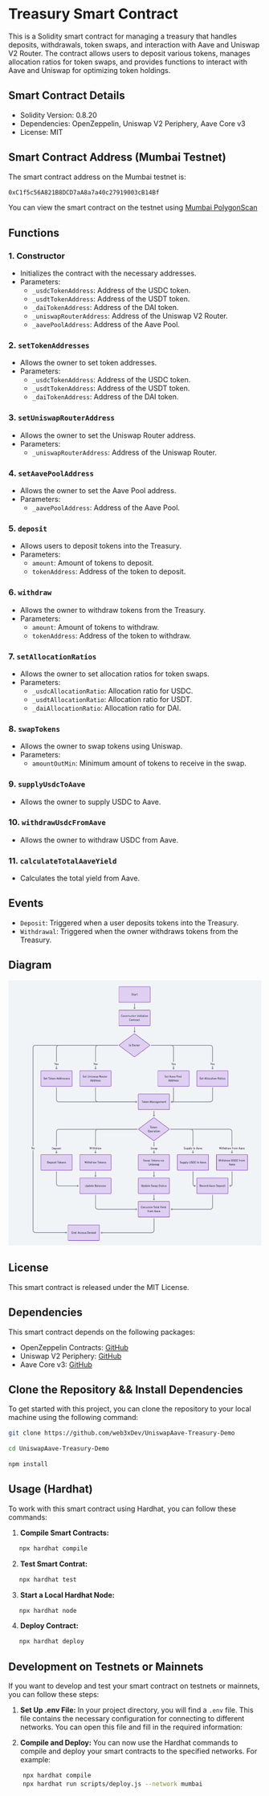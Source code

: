 # Treasury Smart Contract

This is a Solidity smart contract for managing a treasury that handles deposits, withdrawals, token swaps, and interaction with Aave and Uniswap V2 Router. The contract allows users to deposit various tokens, manages allocation ratios for token swaps, and provides functions to interact with Aave and Uniswap for optimizing token holdings.

## Smart Contract Details

- Solidity Version: 0.8.20
- Dependencies: OpenZeppelin, Uniswap V2 Periphery, Aave Core v3
- License: MIT

## Smart Contract Address (Mumbai Testnet)

The smart contract address on the Mumbai testnet is:

```bash
0xC1f5c56A821B8DCD7aA8a7a40c27919003cB14Bf
```

You can view the smart contract on the testnet using [Mumbai PolygonScan](https://mumbai.polygonscan.com/address/0xC1f5c56A821B8DCD7aA8a7a40c27919003cB14Bf#code)

## Functions

### 1. Constructor

- Initializes the contract with the necessary addresses.
- Parameters:
  - `_usdcTokenAddress`: Address of the USDC token.
  - `_usdtTokenAddress`: Address of the USDT token.
  - `_daiTokenAddress`: Address of the DAI token.
  - `_uniswapRouterAddress`: Address of the Uniswap V2 Router.
  - `_aavePoolAddress`: Address of the Aave Pool.

### 2. `setTokenAddresses`

- Allows the owner to set token addresses.
- Parameters:
  - `_usdcTokenAddress`: Address of the USDC token.
  - `_usdtTokenAddress`: Address of the USDT token.
  - `_daiTokenAddress`: Address of the DAI token.

### 3. `setUniswapRouterAddress`

- Allows the owner to set the Uniswap Router address.
- Parameters:
  - `_uniswapRouterAddress`: Address of the Uniswap Router.

### 4. `setAavePoolAddress`

- Allows the owner to set the Aave Pool address.
- Parameters:
  - `_aavePoolAddress`: Address of the Aave Pool.

### 5. `deposit`

- Allows users to deposit tokens into the Treasury.
- Parameters:
  - `amount`: Amount of tokens to deposit.
  - `tokenAddress`: Address of the token to deposit.

### 6. `withdraw`

- Allows the owner to withdraw tokens from the Treasury.
- Parameters:
  - `amount`: Amount of tokens to withdraw.
  - `tokenAddress`: Address of the token to withdraw.

### 7. `setAllocationRatios`

- Allows the owner to set allocation ratios for token swaps.
- Parameters:
  - `_usdcAllocationRatio`: Allocation ratio for USDC.
  - `_usdtAllocationRatio`: Allocation ratio for USDT.
  - `_daiAllocationRatio`: Allocation ratio for DAI.

### 8. `swapTokens`

- Allows the owner to swap tokens using Uniswap.
- Parameters:
  - `amountOutMin`: Minimum amount of tokens to receive in the swap.

### 9. `supplyUsdcToAave`

- Allows the owner to supply USDC to Aave.

### 10. `withdrawUsdcFromAave`

- Allows the owner to withdraw USDC from Aave.

### 11. `calculateTotalAaveYield`

- Calculates the total yield from Aave.

## Events

- `Deposit`: Triggered when a user deposits tokens into the Treasury.
- `Withdrawal`: Triggered when the owner withdraws tokens from the Treasury.

## Diagram

![Treasury Contract Diagram](/whim.png)

## License

This smart contract is released under the MIT License.

## Dependencies

This smart contract depends on the following packages:

- OpenZeppelin Contracts: [GitHub](https://github.com/OpenZeppelin/openzeppelin-contracts)
- Uniswap V2 Periphery: [GitHub](https://github.com/Uniswap/v2-periphery)
- Aave Core v3: [GitHub](https://github.com/aave/aave-v3-core)

## Clone the Repository && Install Dependencies

To get started with this project, you can clone the repository to your local machine using the following command:

```bash
git clone https://github.com/web3xDev/UniswapAave-Treasury-Demo
```

```bash
cd UniswapAave-Treasury-Demo
```

```bash
npm install
```

## Usage (Hardhat)

To work with this smart contract using Hardhat, you can follow these commands:

1. **Compile Smart Contracts:**

```bash
   npx hardhat compile
```

2. **Test Smart Contrat:**

```bash
   npx hardhat test
```

3. **Start a Local Hardhat Node:**

```bash
   npx hardhat node
```

4. **Deploy Contract:**

```bash
   npx hardhat deploy
```

## Development on Testnets or Mainnets

If you want to develop and test your smart contract on testnets or mainnets, you can follow these steps:

1. **Set Up .env File:**
   In your project directory, you will find a `.env` file. This file contains the necessary configuration for connecting to different networks. You can open this file and fill in the required information:

2. **Compile and Deploy:**
   You can now use the Hardhat commands to compile and deploy your smart contracts to the specified networks. For example:

```bash
    npx hardhat compile
    npx hardhat run scripts/deploy.js --network mumbai
```
